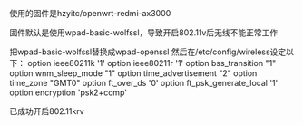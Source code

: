 使用的固件是hzyitc/openwrt-redmi-ax3000

固件默认是使用wpad-basic-wolfssl，导致开启802.11v后无线不能正常工作

把wpad-basic-wolfssl替换成wpad-openssl
然后在/etc/config/wireless设定以下：
option ieee80211k '1'
option ieee80211r '1'
option bss_transition "1"
option wnm_sleep_mode "1"
option time_advertisement "2"
option time_zone "GMT0"
option ft_over_ds '0'
option ft_psk_generate_local '1'
option encryption 'psk2+ccmp'

已成功开启802.11krv